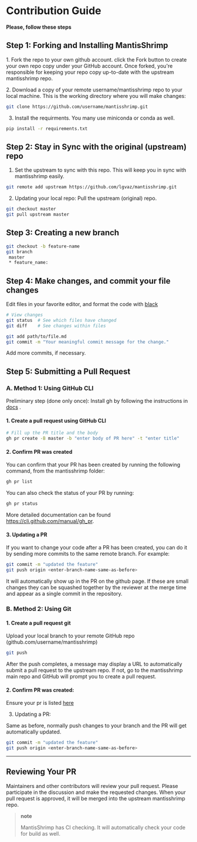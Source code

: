 # Contribution Guide

**Please, follow these steps**

## Step 1: Forking and Installing MantisShrimp

​1. Fork the repo to your own github account. click the Fork button to
create your own repo copy under your GitHub account. Once forked, you're
responsible for keeping your repo copy up-to-date with the upstream
mantisshrimp repo.

​2. Download a copy of your remote username/mantisshrimp repo to your
local machine. This is the working directory where you will make
changes:

```bash
git clone https://github.com/username/mantisshrimp.git
```

3.  Install the requirments. You many use miniconda or conda as well.

```bash
pip install -r requirements.txt
```

## Step 2: Stay in Sync with the original (upstream) repo

1.  Set the upstream to sync with this repo. This will keep you in sync
    with mantisshrimp easily.

```bash
git remote add upstream https://github.com/lgvaz/mantisshrimp.git
```

2.  Updating your local repo: Pull the upstream (original) repo.

```bash
git checkout master
git pull upstream master
```

## Step 3: Creating a new branch

```bash
git checkout -b feature-name
git branch
 master 
 * feature_name: 
```

## Step 4: Make changes, and commit your file changes

Edit files in your favorite editor, and format the code with
[black](https://black.readthedocs.io/en/stable/)

```bash
# View changes
git status  # See which files have changed
git diff    # See changes within files

git add path/to/file.md
git commit -m "Your meaningful commit message for the change."
```

Add more commits, if necessary.

## Step 5: Submitting a Pull Request

### A. Method 1: Using GitHub CLI

Preliminary step (done only once): Install gh by following the
instructions in [docs](https://cli.github.com/manual/installation) .

#### 1. Create a pull request using GitHub CLI

```bash
# Fill up the PR title and the body 
gh pr create -B master -b "enter body of PR here" -t "enter title"
```

#### 2. Confirm PR was created

You can confirm that your PR has been created by running the following
command, from the mantisshrimp folder:

```bash
gh pr list 
```

You can also check the status of your PR by running:

```bash
gh pr status 
```

More detailed documentation can be found
<https://cli.github.com/manual/gh_pr>.

#### 3. Updating a PR

If you want to change your code after a PR has been created, you can do
it by sending more commits to the same remote branch. For example:

```bash
git commit -m "updated the feature"
git push origin <enter-branch-name-same-as-before>
```

It will automatically show up in the PR on the github page. If these are
small changes they can be squashed together by the reviewer at the merge
time and appear as a single commit in the repository.

### B. Method 2: Using Git

#### 1. Create a pull request git

Upload your local branch to your remote GitHub repo
(github.com/username/mantisshrimp)

```bash
git push
```

After the push completes, a message may display a URL to automatically
submit a pull request to the upstream repo. If not, go to the
mantisshrimp main repo and GitHub will prompt you to create a pull
request.

#### 2. Confirm PR was created:

Ensure your pr is listed
[here](https://github.com/lgvaz/mantisshrimp/pulls)

3.  Updating a PR:

Same as before, normally push changes to your branch and the PR will get
automatically updated.

```bash
git commit -m "updated the feature"
git push origin <enter-branch-name-same-as-before>
```

* * * * *

## Reviewing Your PR

Maintainers and other contributors will review your pull request. Please
participate in the discussion and make the requested changes. When your
pull request is approved, it will be merged into the upstream
mantisshrimp repo.

> **note**
>
> MantisShrimp has CI checking. It will automatically check your code
> for build as well.
